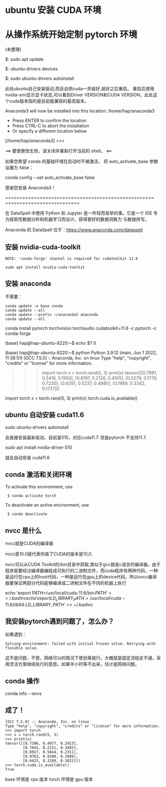 
# ubuntu 安装 CUDA 环境
# 从操作系统开始定制 pytorch 环境
(未整理)


$: sudo apt update

$: ubuntu-drivers devices

$: sudo ubuntu-drivers autoinstall

此处ubuntu自己安装驱动,而且会把cuda一并装好,装好之后重启。
重启后使用nvidia-smi显示显卡状态,可以看到Driver VERSION和CUDA VERSION，此处这个cuda版本指的是目前能兼容的最高版本。


Anaconda3 will now be installed into this location:
/home/hap/anaconda3

  - Press ENTER to confirm the location
  - Press CTRL-C to abort the installation
  - Or specify a different location below

[/home/hap/anaconda3] >>> 


==> 要使更改生效，请关闭并重新打开当前的 shell。 <==

如果您希望 conda 的基础环境在启动时不被激活，
   将 auto_activate_base 参数设置为 false：

conda config --set auto_activate_base false

感谢您安装 Anaconda3！

==================================================== ==========================

在 DataSpell 中使用 Python 和 Jupyter 是一件轻而易举的事。它是一个 IDE
专为探索性数据分析和机器学习而设计。获得更好的数据洞察力
与数据拼写。

Anaconda 的 DataSpell 位于：https://www.anaconda.com/dataspell

## 安装 nvidia-cuda-toolkit

```
NOTE: 'conda-forge' channel is required for cudatoolkit 11.6
```
```
sudo apt install nvidia-cuda-toolkit
```

## 安装 anaconda 

不需要：
```
conda update -n base conda
conda update --all
conda update --prefix ~/anaconda3 anaconda
conda update --all
```

conda install pytorch torchvision torchaudio cudatoolkit=11.6 -c pytorch -c conda-forge

(base) hap@hap-ubuntu-8220:~$ echo $?
0


(base) hap@hap-ubuntu-8220:~$ python
Python 3.9.12 (main, Jun  1 2022, 11:38:51) 
[GCC 7.5.0] :: Anaconda, Inc. on linux
Type "help", "copyright", "credits" or "license" for more information.
>>> import torch
>>> x = torch.rand(5, 3)
>>> print(x)
tensor([[0.7891, 0.5419, 0.1950],
        [0.8197, 0.2126, 0.4105],
        [0.0279, 0.1776, 0.7230],
        [0.6351, 0.5237, 0.4980],
        [0.1989, 0.3342, 0.1737]])
>>> 

import torch
x = torch.rand(5, 3)
print(x)
torch.cuda.is_available()


## ubuntu 自动安装 cuda11.6

sudo ubuntu-drivers autoinstall

会直接安装最新驱动，目前是515，对应cuda11.7. 但是pytorch 不支持11.7.

sudo apt install nvidia-driver-510 

就会自动安装 cuda11.6


## conda 激活和关闭环境
 To activate this environment, use

     $ conda activate torch

 To deactivate an active environment, use

     $ conda deactivate


## nvcc 是什么

nvcc就是CUDA的编译器

nvcc是10.0就代表你装了CUDA的版本是10,0.

nvcc可以从CUDA Toolkit的/bin目录中获取,类似于gcc就是c语言的编译器。由于程序是要经过编译器编程成可执行的二进制文件，而cuda程序有两种代码，一种是运行在cpu上的host代码，一种是运行在gpu上的device代码，所以nvcc编译器要保证两部分代码能够编译成二进制文件在不同的机器上执行



echo 'export PATH=/usr/local/cuda-11.6/bin:$PATH' >> ~/.bashrc
echo 'export LD_LIBRARY_PATH=/usr/local/cuda-11.6/lib64:$LD_LIBRARY_PATH' >> ~/.bashrc

## 我安装pytorch遇到问题了，怎么办？

如果遇到：
```
Solving environment: failed with initial frozen solve. Retrying with flexible solve.
```
这不是问题，不管，网络可以的情况下使劲等就行。大概就是固定流程走不通，采用灵活方案继续执行的意思。如果半小时等不出来，估计是网络问题。



## conda 操作

conda info --envs


## 成了！

```
[GCC 7.5.0] :: Anaconda, Inc. on linux
Type "help", "copyright", "credits" or "license" for more information.
>>> import torch
>>> x = torch.rand(5, 3)
>>> print(x)
tensor([[0.7396, 0.4977, 0.2923],
        [0.7645, 0.2151, 0.3493],
        [0.6917, 0.5644, 0.2311],
        [0.9763, 0.9188, 0.2849],
        [0.6425, 0.3189, 0.3022]])
>>> torch.cuda.is_available()
True
```

base 环境是 cpu 版本
torch 环境是 gpu 版本
